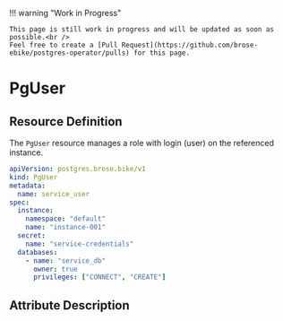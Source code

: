 !!! warning "Work in Progress"

    This page is still work in progress and will be updated as soon as possible.<br />
    Feel free to create a [Pull Request](https://github.com/brose-ebike/postgres-operator/pulls) for this page.

# PgUser
## Resource Definition

The `PgUser` resource manages a role with login (user) on the referenced instance.

```yaml
apiVersion: postgres.brose.bike/v1
kind: PgUser
metadata:
  name: service_user
spec:
  instance:
    namespace: "default"
    name: "instance-001"
  secret:
    name: "service-credentials"
  databases: 
    - name: "service_db"
      owner: true
      privileges: ["CONNECT", "CREATE"]
```

## Attribute Description

